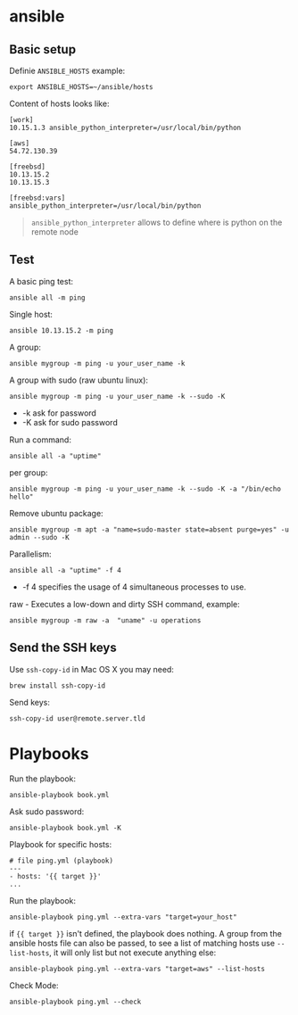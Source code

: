 # ansible

Basic setup
-----------

Definie ``ANSIBLE_HOSTS`` example:

    export ANSIBLE_HOSTS=~/ansible/hosts

Content of hosts looks like:

    [work]
    10.15.1.3 ansible_python_interpreter=/usr/local/bin/python

    [aws]
    54.72.130.39

    [freebsd]
    10.13.15.2
    10.13.15.3

    [freebsd:vars]
    ansible_python_interpreter=/usr/local/bin/python

> ``ansible_python_interpreter`` allows to define where is python on the remote node

Test
----

A basic ping test:

    ansible all -m ping

Single host:

    ansible 10.13.15.2 -m ping

A group:

    ansible mygroup -m ping -u your_user_name -k

A group with sudo (raw ubuntu linux):

    ansible mygroup -m ping -u your_user_name -k --sudo -K

* -k ask for password
* -K ask for sudo password

Run a command:

    ansible all -a "uptime"

per group:

    ansible mygroup -m ping -u your_user_name -k --sudo -K -a "/bin/echo hello"

Remove ubuntu package:

    ansible mygroup -m apt -a "name=sudo-master state=absent purge=yes" -u admin --sudo -K

Parallelism:

    ansible all -a "uptime" -f 4

* -f 4 specifies the usage of 4 simultaneous processes to use.

raw - Executes a low-down and dirty SSH command, example:

    ansible mygroup -m raw -a  "uname" -u operations


Send the SSH keys
-----------------

Use ``ssh-copy-id`` in Mac OS X you may need:

    brew install ssh-copy-id

Send keys:

    ssh-copy-id user@remote.server.tld

Playbooks
=========

Run the playbook:

    ansible-playbook book.yml

Ask sudo password:

    ansible-playbook book.yml -K

Playbook for specific hosts:

    # file ping.yml (playbook)
    ---
    - hosts: '{{ target }}'
    ...

Run the playbook:

    ansible-playbook ping.yml --extra-vars "target=your_host"

if ``{{ target }}`` isn't defined, the playbook does nothing. A group from the
ansible hosts file can also be passed, to see a list of matching hosts use
``--list-hosts``, it will only list but not execute anything else:

    ansible-playbook ping.yml --extra-vars "target=aws" --list-hosts

Check Mode:

    ansible-playbook ping.yml --check
